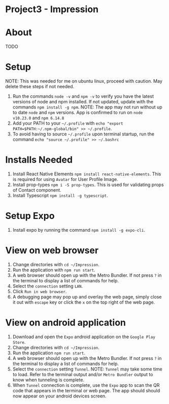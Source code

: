 # Project3 - Impression

# About
TODO

# Setup
NOTE: This was needed for me on ubuntu linux, proceed with caution. May delete these steps if not needed.

1. Run the commands `node -v` and `npm -v` to verify you have the latest versions of node and npm installed. If not updated, update with the commands `npm install -g npm`.
   NOTE: The app may not run without up to date `node` and `npm` versions. App is confirmed to run on `node   v10.23.0` and `npm 6.14.8` 
2. Add your PATH to your `~/.profile` with `echo "export PATH=$PATH:~/.npm-global/bin" >> ~/.profile`.
3. To avoid having to source `~/.profile` upon terminal startup, run the command `echo "source ~/.profile" >> ~/.bashrc`

# Installs Needed
1. Install React Native Elements `npm install react-native-elements`. This is required for using `Avatar` for User Profile Image.
2. Install prop-types `npm i -S prop-types`. This is used for validating props of Contact component.
3. Install Typescript `npm install -g typescript`.

# Setup Expo
1. Install expo by running the command `npm install -g expo-cli`.

# View on web browser
1. Change directories with `cd ~/Impression`.
2. Run the application with `npm run start`.
3. A web browser should open up with the Metro Bundler. If not press `?` in the terminal to display a list of commands for help.
4. Select the `connection` setting `LAN`.
5. Click `Run in web browser`.
6. A debugging page may pop up and overlay the web page, simply close it out with `escape` key or click the `x` on the top right of the web page.

# View on android application
1. Download and open the `Expo` android application on the `Google Play Store`. 
2. Change directories with `cd ~/Impression`.
3. Run the application `npm run start`.
4. A web browser should open up with the Metro Bundler. If not press `?` in the terminal to display a list of commands for help.
5. Select the `connection` setting `Tunnel`.
   NOTE: `Tunnel` may take some time to load. Refer to the terminal output and/or `Metro Bundler` output to know when tunneling is complete.
6. When `Tunnel` connection is complete, use the `Expo` app to scan the QR code that appears in the terminal or web page. The app should should now appear on your android devices screen.
